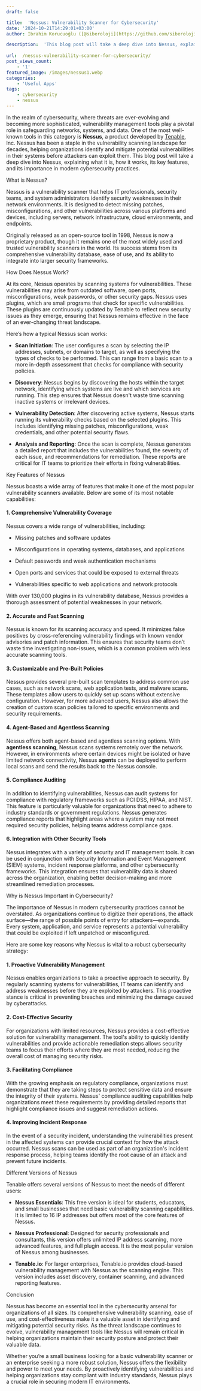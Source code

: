 ```yaml
---
draft: false

title:  'Nessus: Vulnerability Scanner for Cybersecurity'
date: '2024-10-21T14:29:01+03:00'
author: İbrahim Korucuoğlu ([@siberoloji](https://github.com/siberoloji))

description:  'This blog post will take a deep dive into Nessus, explaining what it is, how it works, its key features, and its importance in modern cybersecurity practices.' 
 
url:  /nessus-vulnerability-scanner-for-cybersecurity/
post_views_count:
    - '1'
featured_image: /images/nessus1.webp
categories:
    - 'Useful Apps'
tags:
    - cybersecurity
    - nessus
---
```



In the realm of cybersecurity, where threats are ever-evolving and becoming more sophisticated, vulnerability management tools play a pivotal role in safeguarding networks, systems, and data. One of the most well-known tools in this category is **Nessus**, a product developed by <a href="https://www.tenable.com" target="_blank" rel="noopener" title="">Tenable</a>, Inc. Nessus has been a staple in the vulnerability scanning landscape for decades, helping organizations identify and mitigate potential vulnerabilities in their systems before attackers can exploit them. This blog post will take a deep dive into Nessus, explaining what it is, how it works, its key features, and its importance in modern cybersecurity practices.



What is Nessus?



Nessus is a vulnerability scanner that helps IT professionals, security teams, and system administrators identify security weaknesses in their network environments. It is designed to detect missing patches, misconfigurations, and other vulnerabilities across various platforms and devices, including servers, network infrastructure, cloud environments, and endpoints.



Originally released as an open-source tool in 1998, Nessus is now a proprietary product, though it remains one of the most widely used and trusted vulnerability scanners in the world. Its success stems from its comprehensive vulnerability database, ease of use, and its ability to integrate into larger security frameworks.



How Does Nessus Work?



At its core, Nessus operates by scanning systems for vulnerabilities. These vulnerabilities may arise from outdated software, open ports, misconfigurations, weak passwords, or other security gaps. Nessus uses plugins, which are small programs that check for specific vulnerabilities. These plugins are continuously updated by Tenable to reflect new security issues as they emerge, ensuring that Nessus remains effective in the face of an ever-changing threat landscape.



Here’s how a typical Nessus scan works:


* **Scan Initiation**: The user configures a scan by selecting the IP addresses, subnets, or domains to target, as well as specifying the types of checks to be performed. This can range from a basic scan to a more in-depth assessment that checks for compliance with security policies.

* **Discovery**: Nessus begins by discovering the hosts within the target network, identifying which systems are live and which services are running. This step ensures that Nessus doesn't waste time scanning inactive systems or irrelevant devices.

* **Vulnerability Detection**: After discovering active systems, Nessus starts running its vulnerability checks based on the selected plugins. This includes identifying missing patches, misconfigurations, weak credentials, and other potential security flaws.

* **Analysis and Reporting**: Once the scan is complete, Nessus generates a detailed report that includes the vulnerabilities found, the severity of each issue, and recommendations for remediation. These reports are critical for IT teams to prioritize their efforts in fixing vulnerabilities.




Key Features of Nessus



Nessus boasts a wide array of features that make it one of the most popular vulnerability scanners available. Below are some of its most notable capabilities:


#### 1. **Comprehensive Vulnerability Coverage**



Nessus covers a wide range of vulnerabilities, including:


* Missing patches and software updates

* Misconfigurations in operating systems, databases, and applications

* Default passwords and weak authentication mechanisms

* Open ports and services that could be exposed to external threats

* Vulnerabilities specific to web applications and network protocols




With over 130,000 plugins in its vulnerability database, Nessus provides a thorough assessment of potential weaknesses in your network.


#### 2. **Accurate and Fast Scanning**



Nessus is known for its scanning accuracy and speed. It minimizes false positives by cross-referencing vulnerability findings with known vendor advisories and patch information. This ensures that security teams don’t waste time investigating non-issues, which is a common problem with less accurate scanning tools.


#### 3. **Customizable and Pre-Built Policies**



Nessus provides several pre-built scan templates to address common use cases, such as network scans, web application tests, and malware scans. These templates allow users to quickly set up scans without extensive configuration. However, for more advanced users, Nessus also allows the creation of custom scan policies tailored to specific environments and security requirements.


#### 4. **Agent-Based and Agentless Scanning**



Nessus offers both agent-based and agentless scanning options. With **agentless scanning**, Nessus scans systems remotely over the network. However, in environments where certain devices might be isolated or have limited network connectivity, Nessus **agents** can be deployed to perform local scans and send the results back to the Nessus console.


#### 5. **Compliance Auditing**



In addition to identifying vulnerabilities, Nessus can audit systems for compliance with regulatory frameworks such as PCI DSS, HIPAA, and NIST. This feature is particularly valuable for organizations that need to adhere to industry standards or government regulations. Nessus generates compliance reports that highlight areas where a system may not meet required security policies, helping teams address compliance gaps.


#### 6. **Integration with Other Security Tools**



Nessus integrates with a variety of security and IT management tools. It can be used in conjunction with Security Information and Event Management (SIEM) systems, incident response platforms, and other cybersecurity frameworks. This integration ensures that vulnerability data is shared across the organization, enabling better decision-making and more streamlined remediation processes.



Why is Nessus Important in Cybersecurity?



The importance of Nessus in modern cybersecurity practices cannot be overstated. As organizations continue to digitize their operations, the attack surface—the range of possible points of entry for attackers—expands. Every system, application, and service represents a potential vulnerability that could be exploited if left unpatched or misconfigured.



Here are some key reasons why Nessus is vital to a robust cybersecurity strategy:


#### 1. **Proactive Vulnerability Management**



Nessus enables organizations to take a proactive approach to security. By regularly scanning systems for vulnerabilities, IT teams can identify and address weaknesses before they are exploited by attackers. This proactive stance is critical in preventing breaches and minimizing the damage caused by cyberattacks.


#### 2. **Cost-Effective Security**



For organizations with limited resources, Nessus provides a cost-effective solution for vulnerability management. The tool's ability to quickly identify vulnerabilities and provide actionable remediation steps allows security teams to focus their efforts where they are most needed, reducing the overall cost of managing security risks.


#### 3. **Facilitating Compliance**



With the growing emphasis on regulatory compliance, organizations must demonstrate that they are taking steps to protect sensitive data and ensure the integrity of their systems. Nessus' compliance auditing capabilities help organizations meet these requirements by providing detailed reports that highlight compliance issues and suggest remediation actions.


#### 4. **Improving Incident Response**



In the event of a security incident, understanding the vulnerabilities present in the affected systems can provide crucial context for how the attack occurred. Nessus scans can be used as part of an organization's incident response process, helping teams identify the root cause of an attack and prevent future incidents.



Different Versions of Nessus



Tenable offers several versions of Nessus to meet the needs of different users:


* **Nessus Essentials**: This free version is ideal for students, educators, and small businesses that need basic vulnerability scanning capabilities. It is limited to 16 IP addresses but offers most of the core features of Nessus.

* **Nessus Professional**: Designed for security professionals and consultants, this version offers unlimited IP address scanning, more advanced features, and full plugin access. It is the most popular version of Nessus among businesses.

* **Tenable.io**: For larger enterprises, Tenable.io provides cloud-based vulnerability management with Nessus as the scanning engine. This version includes asset discovery, container scanning, and advanced reporting features.




Conclusion



Nessus has become an essential tool in the cybersecurity arsenal for organizations of all sizes. Its comprehensive vulnerability scanning, ease of use, and cost-effectiveness make it a valuable asset in identifying and mitigating potential security risks. As the threat landscape continues to evolve, vulnerability management tools like Nessus will remain critical in helping organizations maintain their security posture and protect their valuable data.



Whether you’re a small business looking for a basic vulnerability scanner or an enterprise seeking a more robust solution, Nessus offers the flexibility and power to meet your needs. By proactively identifying vulnerabilities and helping organizations stay compliant with industry standards, Nessus plays a crucial role in securing modern IT environments.
